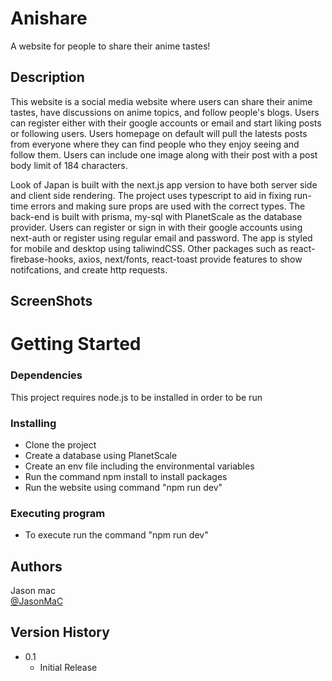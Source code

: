 # Anishare

A website for people to share their anime tastes!

## Description

This website is a social media website where users can share their anime tastes, have discussions on anime topics, and follow people's blogs. Users can register either with their google accounts or email and start liking posts or following users. Users homepage on default will pull the latests posts from everyone where they can find people who they enjoy seeing and follow them. Users can include one image along with their post with a post body limit of 184 characters.

Look of Japan is built with the next.js app version to have both server side and client side rendering. The project uses typescript to aid in fixing run-time errors and making sure props are used with the correct types. The back-end is built with prisma, my-sql with PlanetScale as the database provider. Users can register or sign in with their google accounts using next-auth or register using regular email and password. The app is styled for mobile and desktop using taliwindCSS. Other packages such as react-firebase-hooks, axios, next/fonts, react-toast provide features to show notifcations, and create http requests.

## ScreenShots

# Getting Started

### Dependencies

This project requires node.js to be installed in order to be run

### Installing

- Clone the project
- Create a database using PlanetScale
- Create an env file including the environmental variables
- Run the command npm install to install packages
- Run the website using command "npm run dev"

### Executing program

- To execute run the command "npm run dev"

## Authors

Jason mac  
[@JasonMaC](https://github.com/JasonMac123/)

## Version History

- 0.1
  - Initial Release
